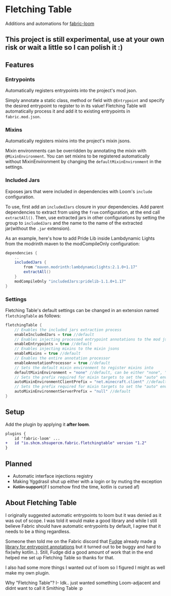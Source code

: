 # Fletching Table
Additions and automations for [fabric-loom](https://github.com/FabricMC/fabric-loom)

## This project is still experimental, use at your own risk or wait a little so I can polish it :)

## Features
### Entrypoints
Automatically registers entrypoints into the project's mod json.

Simply annotate a static class, method or field with `@Entrypoint` and specify the desired entrypoint to register to in its value!
Fletching Table will automatically process it and add it to existing entrypoints in `fabric.mod.json`.

### Mixins
Automatically registers mixins into the project's mixin jsons.

Mixin environments can be overridden by annotating the mixin with `@MixinEnvironment`.
You can set mixins to be registered automatically without MixinEnvironment by changing the `defaultMixinEnvironment` in the settings.

### Included Jars
Exposes jars that were included in dependencies with Loom's `include` configuration.

To use, first add an `includedJars` closure in your dependencies. 
Add parent dependencies to extract from using the `from` configuration, at the end call `extractAll()`.
Then, use extracted jars in other configurations by setting the group to `includedJars` and the name to the name of the extracted jar(without the `.jar` extension).

As an example, here's how to add Pride Lib inside Lambdynamic Lights from the modrinth maven to the modCompileOnly configuration:
```groovy
dependencies {
    ..
    includedJars {
        from "maven.modrinth:lambdynamiclights:2.1.0+1.17"
        extractAll()
    }
    modCompileOnly "includedJars:pridelib-1.1.0+1.17"
}
```

### Settings
Fletching Table's default settings can be changed in an extension named `fletchingTable` as follows:
```groovy
fletchingTable {
    // Enables the included jars extraction process
    enableIncludedJars = true //default
    // Enables injecting processed entrypoint annotations to the mod json
    enableEntrypoints = true //default
    // Enables injecting mixins to the mixin jsons
    enableMixins = true //default
    // Enables the entire annotation processor
    enableAnnotationProcessor = true //default
    // Sets the default mixin environment to register mixins into
    defaultMixinEnvironment = "none" //default, can be either "none", "auto", "client", "server"
    // Sets the prefix required for mixin targets to set the "auto" environment to "client"
    autoMixinEnvironmentClientPrefix = "net.minecraft.client" //default
    // Sets the prefix required for mixin targets to set the "auto" environment to "server"
    autoMixinEnvironmentServerPrefix = "null" //default
}
```


## Setup
Add the plugin by applying it **after loom**.
```patch
plugins {
    id 'fabric-loom' ...
+   id "io.shcm.shsupercm.fabric.fletchingtable" version "1.2"
}
```

## Planned
 - Automatic interface injections registry
 - Making Yggdrasil shut up either with a login or by muting the exception
 - ~~Kotlin support~~(if I somehow find the time, kotlin is cursed af)

## About Fletching Table
I originally suggested automatic entrypoints to loom but it was denied as it was out of scope. I was told it would make a good library and while I still believe Fabric should have automatic entrypoints by default, I agree that it needs to be a thing regardless.

Someone then told me on the Fabric discord that [Fudge](https://github.com/natanfudge) already made [a library for entrypoint annotations](https://github.com/natanfudge/AutoFabric) but it turned out to be buggy and hard to fix(why kotlin..).
Still, Fudge did a good amount of work that in the end helped me set up Fletching Table so thanks for that.

I also had some more things I wanted out of loom so I figured I might as well make my own plugin.

Why "Fletching Table"?
I- Idk.. just wanted something Loom-adjacent and didnt want to call it Smithing Table :p
